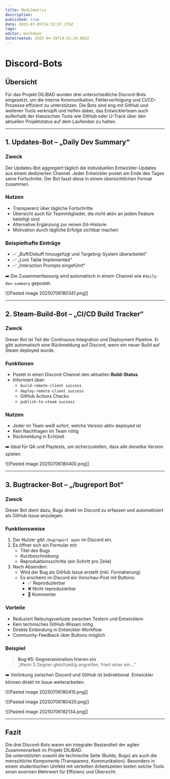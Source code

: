 ```yaml
---
title: Modulmatrix
description: 
published: true
date: 2025-07-05T14:33:57.270Z
tags: 
editor: markdown
dateCreated: 2025-04-28T14:41:29.883Z
---
```

# Discord-Bots

## Übersicht  
Für das Projekt DILIBAD wurden drei unterschiedliche Discord-Bots eingesetzt, um die interne Kommunikation, Fehlerverfolgung und CI/CD-Prozesse effizient zu unterstützen. Die Bots sind eng mit GitHub und weiteren Tools verknüpft und helfen dabei, das Entwicklerteam auch außerhalb der klassischen Tools wie GitHub oder U-Track über den aktuellen Projektstatus auf dem Laufenden zu halten.

---

## 1. Updates-Bot – „Daily Dev Summary“

### Zweck  
Der Updates-Bot aggregiert täglich die individuellen Entwickler-Updates aus einem dedizierten Channel. Jeder Entwickler postet am Ende des Tages seine Fortschritte. Der Bot fasst diese in einem übersichtlichen Format zusammen.

### Nutzen  
- Transparenz über tägliche Fortschritte  
- Übersicht auch für Teammitglieder, die nicht aktiv an jedem Feature beteiligt sind  
- Alternative Ergänzung zur reinen Git-Historie  
- Motivation durch tägliche Erfolge sichtbar machen  

### Beispielhafte Einträge  
- ✅ „Buff/Debuff hinzugefügt und Targeting-System überarbeitet“  
- ✅ „Loot Table Implemented“  
- ✅ „Interaction Prompts eingeführt“

➡️ Die Zusammenfassung wird automatisch in einem Channel wie `#daily-dev-summary` gepostet.

![[Pasted image 20250706180341.png]]

---

## 2. Steam-Build-Bot – „CI/CD Build Tracker“

### Zweck  
Dieser Bot ist Teil der Continuous Integration und Deployment Pipeline. Er gibt automatisch eine Rückmeldung auf Discord, wenn ein neuer Build auf Steam deployed wurde.

### Funktionen  
- Postet in einen Discord-Channel den aktuellen **Build-Status**  
- Informiert über:  
  - `build-remote-client success`  
  - `deploy-remote-client success`  
  - GitHub Actions Checks  
  - `publish-to-steam success`

### Nutzen  
- Jeder im Team weiß sofort, welche Version aktiv deployed ist  
- Kein Nachfragen im Team nötig  
- Rückmeldung in Echtzeit  

➡️ Ideal für QA und Playtests, um sicherzustellen, dass alle dieselbe Version spielen.

![[Pasted image 20250706180400.png]]

---

## 3. Bugtracker-Bot – „/bugreport Bot“

### Zweck  
Dieser Bot dient dazu, Bugs direkt im Discord zu erfassen und automatisiert als GitHub Issue anzulegen.

### Funktionsweise  
1. Der Nutzer gibt `/bugreport open` im Discord ein.  
2. Es öffnet sich ein Formular mit:  
   - Titel des Bugs  
   - Kurzbeschreibung  
   - Reproduktionsschritte (ein Schritt pro Zeile)  
3. Nach Absenden:  
   - Wird der Bug als GitHub Issue erstellt (inkl. Formatierung)  
   - Es erscheint im Discord ein Vorschau-Post mit Buttons:
     - ✅ Reproduzierbar  
     - ❌ Nicht reproduzierbar  
     - 💬 Kommentar  

### Vorteile  
- Reduziert Reibungsverluste zwischen Testern und Entwicklern  
- Kein technisches GitHub-Wissen nötig  
- Direkte Einbindung in Entwickler-Workflow  
- Community-Feedback über Buttons möglich  

### Beispiel  
> **Bug #5: Gegneranimation frieren ein**  
> „Wenn 3 Gegner gleichzeitig angreifen, friert einer ein…“

➡️ Verlinkung zwischen Discord und GitHub ist bidirektional. Entwickler können direkt im Issue weiterarbeiten.

![[Pasted image 20250706180415.png]]

![[Pasted image 20250706180420.png]]


![[Pasted image 20250706182134.png]]

---

## Fazit  
Die drei Discord-Bots waren ein integraler Bestandteil der agilen Zusammenarbeit im Projekt DILIBAD.  
Sie unterstützten sowohl die technische Seite (Builds, Bugs) als auch die menschliche Komponente (Transparenz, Kommunikation). Besonders in einem studentischen Umfeld mit verteilten Arbeitszeiten bieten solche Tools einen enormen Mehrwert für Effizienz und Übersicht.
